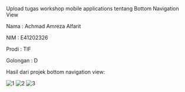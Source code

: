 Upload tugas workshop mobile applications tentang Bottom Navigation View

Nama : Achmad Amreza Alfarit 

NIM : E41202326 

Prodi : TIF 

Golongan : D

Hasil dari projek bottom navigation view:

![1](https://user-images.githubusercontent.com/80755786/137329090-2b7290ee-a98c-4ef3-ae28-462452aa944a.jpeg)
![2](https://user-images.githubusercontent.com/80755786/137329104-0739804d-0042-407e-9117-884ada419a6a.jpeg)
![3](https://user-images.githubusercontent.com/80755786/137329109-07dd981c-3155-431e-bdbf-6b4fd6613b38.jpeg)
